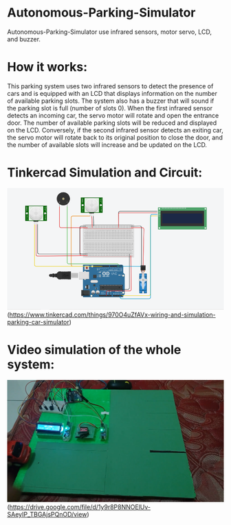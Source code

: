 # Autonomous-Parking-Simulator
Autonomous-Parking-Simulator use infrared sensors, motor servo, LCD, and buzzer.
# How it works: 
This parking system uses two infrared sensors to detect the presence of cars and is equipped with an LCD that displays information on the number of available parking slots. The system also has a buzzer that will sound if the parking slot is full (number of slots 0). When the first infrared sensor detects an incoming car, the servo motor will rotate and open the entrance door. The number of available parking slots will be reduced and displayed on the LCD. Conversely, if the second infrared sensor detects an exiting car, the servo motor will rotate back to its original position to close the door, and the number of available slots will increase and be updated on the LCD.
# Tinkercad Simulation and Circuit: 
![Preview Tinkercad](https://github.com/fadlim13/Autonomous-Parking-Simulator/blob/9e47ad1d3db6880798a510ba8dbfec71571e9021/Screenshot%20(144).png)
(https://www.tinkercad.com/things/970O4uZfAVx-wiring-and-simulation-parking-car-simulator)
# Video simulation of the whole system:
![Preview Video](https://github.com/fadlim13/Autonomous-Parking-Simulator/blob/9e47ad1d3db6880798a510ba8dbfec71571e9021/Screenshot%20(143).png)
(https://drive.google.com/file/d/1y9r8P8NNOElUv-SAeyIP_TBGAjsPQnOD/view)
